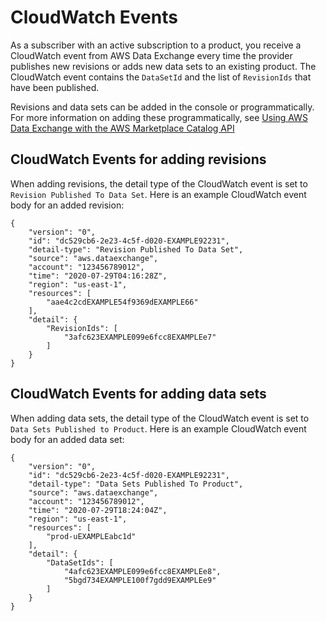 # CloudWatch Events<a name="cloudwatch-events"></a>

As a subscriber with an active subscription to a product, you receive a CloudWatch event from AWS Data Exchange every time the provider publishes new revisions or adds new data sets to an existing product\. The CloudWatch event contains the `DataSetId` and the list of `RevisionIds` that have been published\.

Revisions and data sets can be added in the console or programmatically\. For more information on adding these programmatically, see [Using AWS Data Exchange with the AWS Marketplace Catalog API](appendices.md)

## CloudWatch Events for adding revisions<a name="events-add-revision"></a>

When adding revisions, the detail type of the CloudWatch event is set to `Revision Published To Data Set`\. Here is an example CloudWatch event body for an added revision:

```
{
    "version": "0",
    "id": "dc529cb6-2e23-4c5f-d020-EXAMPLE92231",
    "detail-type": "Revision Published To Data Set",
    "source": "aws.dataexchange",
    "account": "123456789012",
    "time": "2020-07-29T04:16:28Z",
    "region": "us-east-1",
    "resources": [
        "aae4c2cdEXAMPLE54f9369dEXAMPLE66"
    ],
    "detail": {
        "RevisionIds": [
            "3afc623EXAMPLE099e6fcc8EXAMPLEe7"
        ]
    }
}
```

## CloudWatch Events for adding data sets<a name="events-add-data-sets"></a>

When adding data sets, the detail type of the CloudWatch event is set to `Data Sets Published to Product`\. Here is an example CloudWatch event body for an added data set:

```
{
    "version": "0",
    "id": "dc529cb6-2e23-4c5f-d020-EXAMPLE92231",
    "detail-type": "Data Sets Published To Product",
    "source": "aws.dataexchange",
    "account": "123456789012",
    "time": "2020-07-29T18:24:04Z",
    "region": "us-east-1",
    "resources": [
        "prod-uEXAMPLEabc1d"
    ],
    "detail": {
        "DataSetIds": [
            "4afc623EXAMPLE099e6fcc8EXAMPLEe8",
            "5bgd734EXAMPLE100f7gdd9EXAMPLEe9"
        ]
    }
}
```